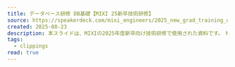 ```yaml
---
title: データベース研修 DB基礎【MIXI 25新卒技術研修】
source: https://speakerdeck.com/mixi_engineers/2025_new_grad_training_db_basic
created: 2025-08-23
description: 本スライドは、MIXIの2025年度新卒向け技術研修で使用された資料です。　MIXI 2025新卒技術研修<strong>『データベース研修 DB基礎』</strong>　───────────────────────────────※皆様へのお願い※ 資料・動画・リポジトリのご…
tags:
  - clippings
read: true
---
```

